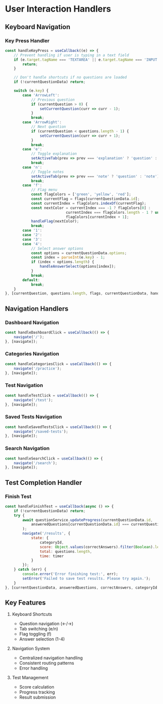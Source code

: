 # User Interaction Handlers

## Keyboard Navigation

### Key Press Handler
```javascript
const handleKeyPress = useCallback((e) => {
    // Prevent handling if user is typing in a text field
    if (e.target.tagName === 'TEXTAREA' || e.target.tagName === 'INPUT') {
        return;
    }

    // Don't handle shortcuts if no questions are loaded
    if (!currentQuestionData) return;

    switch (e.key) {
        case 'ArrowLeft':
            // Previous question
            if (currentQuestion > 0) {
                setCurrentQuestion(curr => curr - 1);
            }
            break;
        case 'ArrowRight':
            // Next question
            if (currentQuestion < questions.length - 1) {
                setCurrentQuestion(curr => curr + 1);
            }
            break;
        case 'e':
            // Toggle explanation
            setActiveTab(prev => prev === 'explanation' ? 'question' : 'explanation');
            break;
        case 'n':
            // Toggle notes
            setActiveTab(prev => prev === 'note' ? 'question' : 'note');
            break;
        case 'f':
            // Flag menu
            const flagColors = ['green', 'yellow', 'red'];
            const currentFlag = flags[currentQuestionData.id];
            const currentIndex = flagColors.indexOf(currentFlag);
            const nextColor = currentIndex === -1 ? flagColors[0] : 
                            currentIndex === flagColors.length - 1 ? undefined : 
                            flagColors[currentIndex + 1];
            handleFlag(nextColor);
            break;
        case '1':
        case '2':
        case '3':
        case '4':
            // Select answer options
            const options = currentQuestionData.options;
            const index = parseInt(e.key) - 1;
            if (index < options.length) {
                handleAnswerSelect(options[index]);
            }
            break;
        default:
            break;
    }
}, [currentQuestion, questions.length, flags, currentQuestionData, handleAnswerSelect, handleFlag]);
```

## Navigation Handlers

### Dashboard Navigation
```javascript
const handleDashboardClick = useCallback(() => {
    navigate('/');
}, [navigate]);
```

### Categories Navigation
```javascript
const handleCategoriesClick = useCallback(() => {
    navigate('/practice');
}, [navigate]);
```

### Test Navigation
```javascript
const handleTestClick = useCallback(() => {
    navigate('/test');
}, [navigate]);
```

### Saved Tests Navigation
```javascript
const handleSavedTestsClick = useCallback(() => {
    navigate('/saved-tests');
}, [navigate]);
```

### Search Navigation
```javascript
const handleSearchClick = useCallback(() => {
    navigate('/search');
}, [navigate]);
```

## Test Completion Handler

### Finish Test
```javascript
const handleFinishTest = useCallback(async () => {
    if (!currentQuestionData) return;
    try {
        await questionService.updateProgress(currentQuestionData.id, 
            answeredQuestions[currentQuestionData.id] === currentQuestionData.correct_answer
        );
        navigate('/results', {
            state: {
                categoryId,
                score: Object.values(correctAnswers).filter(Boolean).length,
                total: questions.length,
                time: timer
            }
        });
    } catch (err) {
        console.error('Error finishing test:', err);
        setError('Failed to save test results. Please try again.');
    }
}, [currentQuestionData, answeredQuestions, correctAnswers, categoryId, questions, timer, navigate]);
```

## Key Features
1. Keyboard Shortcuts
   - Question navigation (←/→)
   - Tab switching (e/n)
   - Flag toggling (f)
   - Answer selection (1-4)

2. Navigation System
   - Centralized navigation handling
   - Consistent routing patterns
   - Error handling

3. Test Management
   - Score calculation
   - Progress tracking
   - Result submission
